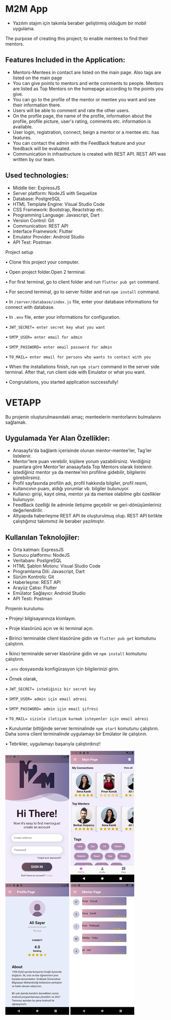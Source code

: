 # M2M App

* Yazılım stajım için takımla beraber geliştirmiş olduğum bir mobil uygulama.

The purpose of creating this project; to enable mentees to find their mentors.

## Features Included in the Application:
* Mentors-Mentees in contact are listed on the main page. Also tags are listed on the main page
* You can give points to mentors and write comments to people. Mentors are listed as Top Mentors on the homepage according to the points you give.
* You can go to the profile of the mentor or mentee you want and see their information there.
* Users will be able to comment and rate the other users.
* On the profile page, the name of the profile, information about the profile, profile picture, user's rating, comments etc. information is available.
* User login, registration, connect, beign a mentor or a mentee etc. has features.
* You can contact the admin with the FeedBack feature and your feedback will be evaluated.
* Communication in infrastructure is created with REST API. REST API was written by our team.

 ## Used technologies:
* Middle tier: ExpressJS
* Server platform: NodeJS with Sequelize
* Database: PostgreSQL
* HTML Template Engine: Visual Studio Code
* CSS Framework: Bootstrap, Reactstrap etc.
* Programming Language: Javascript, Dart
* Version Control: Git
* Communication: REST API
* Interface Framework: Flutter
* Emulator Provider: Android Studio
* API Test: Postman 

Project setup

• Clone this project your computer.

• Open project folder.Open 2 terminal.

• For first terminal, go to client folder and run `flutter pub get` command.

• For second terminal, go to server folder and run `npm install` command.

• In `/server/database/index.js` file, enter your database informations for connect with database.

• In `.env` file, enter your informations for configuration.

• `JWT_SECRET= enter secret key what you want`

• `SMTP_USER= enter email for admin`

• `SMTP_PASSWORD= enter email password for admin`

• `TO_MAIL= enter email for persons who wants to contact with you`

• When the installations finish, run `npm start` command in the server side terminal. After that, run client side with Emulator or what you want.

• Congrulations, you started application successfully!

# VETAPP

Bu projenin oluşturulmasındaki amaç; menteelerin mentorlarını bulmalarını sağlamak.

## Uygulamada Yer Alan Özellikler:
* Anasayfa'da bağlantı içerisinde olunan mentor-mentee'ler, Tag'ler listelenir.
* Mentor'lere puan verebilir, kişilere yorum yazabilirsiniz. Verdiğiniz puanlara göre Mentor'ler anasayfada Top Mentors olarak listelenir.
* İstediğiniz mentor ya da mentee'nin profiline gidebilir, bilgilerini görebilirsiniz.
* Profil sayfasında profilin adı, profil hakkında bilgiler, profil resmi, kullanıcının puanı, aldığı yorumlar vb. bilgiler bulunuyor.
* Kullanıcı girişi, kayıt olma, mentor ya da mentee olabilme gibi özellikler bulunuyor.
* FeedBack özelliği ile adminle iletişime geçebilir ve geri-dönüşümleriniz değerlendirilir.
* Altyapıda haberleşme REST API ile oluşturulmuş olup. REST API birlikte çalıştığımız takımımız ile beraber yazılmıştır.


## Kullanılan Teknolojiler:
* Orta katman: ExpressJS
* Sunucu platformu: NodeJS
* Veritabanı: PostgreSQL
* HTML Şablon Motoru: Visual Studio Code
* Programlama Dili: Javascript, Dart
* Sürüm Kontrolü: Git
* Haberleşme: REST API
* Arayüz Çatısı: Flutter
* Emülator Sağlayıcı: Android Studio
* API Testi: Postman


Projenin kurulumu

• Projeyi bilgisayarınıza klonlayın.

• Proje klasörünü açın ve iki terminal açın.

• Birinci terminalde client klasörüne gidin ve `flutter pub get` komutunu çalıştırın.

• İkinci terminalde server klasörüne gidin ve `npm install` komutunu çalıştırın.

• `.env` dosyasında konfigürasyon için bilgilerinizi girin.

• Örnek olarak,

• `JWT_SECRET= istediğiniz bir secret key`

• `SMTP_USER= admin için email adresi`

• `SMTP_PASSWORD= admin için email şifresi`

• `TO_MAIL= sizinle iletişim kurmak isteyenler için email adresi`

• Kurulumlar bittiğinde server terminalinde `npm start` komutunu çalıştırın. Daha sonra client terminalinde uygulamayı bir Emülator ile çalıştırın.

• Tebrikler, uygulamayı başarıyla çalıştırdınız!

![alt text](https://github.com/brknkosuncu/M2M-MobileApp/blob/main/server/src/helpers/images/login_page.png "resim 1")
![alt text](https://github.com/brknkosuncu/M2M-MobileApp/blob/main/server/src/helpers/images/main_page.png "resim 2")
![alt text](https://github.com/brknkosuncu/M2M-MobileApp/blob/main/server/src/helpers/images/Screenshot_1660293956.png "resim 3")
![alt text](https://github.com/brknkosuncu/M2M-MobileApp/blob/main/server/src/helpers/images/mentor_page.png "resim 4")
